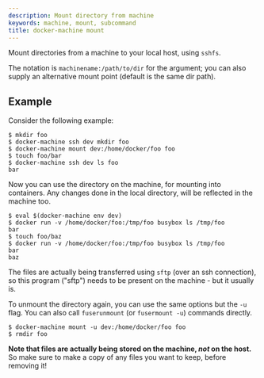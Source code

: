 ```yaml
---
description: Mount directory from machine
keywords: machine, mount, subcommand
title: docker-machine mount
---
```

Mount directories from a machine to your local host, using `sshfs`.

The notation is `machinename:/path/to/dir` for the argument; you can also supply an alternative mount point (default is the same dir path).

## Example

Consider the following example:

```none
$ mkdir foo
$ docker-machine ssh dev mkdir foo
$ docker-machine mount dev:/home/docker/foo foo
$ touch foo/bar
$ docker-machine ssh dev ls foo
bar
```

Now you can use the directory on the machine, for mounting into containers. Any changes done in the local directory, will be reflected in the machine too.

```none
$ eval $(docker-machine env dev)
$ docker run -v /home/docker/foo:/tmp/foo busybox ls /tmp/foo
bar
$ touch foo/baz
$ docker run -v /home/docker/foo:/tmp/foo busybox ls /tmp/foo
bar
baz
```

The files are actually being transferred using `sftp` (over an ssh connection), so this program ("sftp") needs to be present on the machine - but it usually is.

To unmount the directory again, you can use the same options but the `-u` flag. You can also call `fuserunmount` (or `fusermount -u`) commands directly.

```none
$ docker-machine mount -u dev:/home/docker/foo foo
$ rmdir foo
```

**Note that files are actually being stored on the machine, *not* on the host.** So make sure to make a copy of any files you want to keep, before removing it!